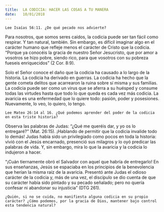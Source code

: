 ```yaml
---
title:  LA CODICIA: HACER LAS COSAS A TU MANERA
date:   10/01/2018
---
```


`Lee Isaías 56:11. ¿De qué pecado nos advierte?`

Para nosotros, que somos seres caídos, la codicia puede ser tan fácil como respirar. Y tan natural, también. Sin embargo, es difícil imaginar algo en el carácter humano que refleje menos el carácter de Cristo que la codicia. “Porque ya conocéis la gracia de nuestro Señor Jesucristo, que por amor a vosotros se hizo pobre, siendo rico, para que vosotros con su pobreza fueseis enriquecidos” (2 Cor. 8:9). 

Solo el Señor conoce el daño que la codicia ha causado a lo largo de la historia. La codicia ha derivado en guerras. La codicia ha hecho que la gente cometa delitos que acarrearon la ruina sobre sí misma y sus familias. La codicia puede ser como un virus que se aferra a su huésped y consume todas las virtudes hasta que todo lo que queda es cada vez más codicia. La avaricia es una enfermedad que lo quiere todo: pasión, poder y posesiones. Nuevamente, lo veo, lo quiero, lo tengo. 

`Lee Mateo 26:14 al 16. ¿Qué podemos aprender del poder de la codicia en esta triste historia?`

Observa las palabras de Judas: “¿Qué me queréis dar, y yo os lo entregaré?” (Mat. 26:15). ¡Hablando de permitir que la codicia invalide todo lo demás! Judas había sido un privilegiado como pocos en toda la historia: vivió con el Jesús encarnado, presenció sus milagros y lo oyó predicar las palabras de vida. Y, sin embargo, mira lo que la avaricia y la codicia lo indujeron a hacer. 

“¡Cuán tiernamente obró el Salvador con aquel que habría de entregarlo! En sus enseñanzas, Jesús se espaciaba en los principios de la benevolencia que herían la misma raíz de la avaricia. Presentó ante Judas el odioso carácter de la codicia y, más de una vez, el discípulo se dio cuenta de que su carácter había sido pintado y su pecado señalado; pero no quería confesar ni abandonar su injusticia” (DTG 261). 

`¿Quién, si no se cuida, no manifiesta alguna codicia en su propio carácter? ¿Cómo podemos, por la gracia de Dios, mantener bajo control esta tendencia natural?` 
